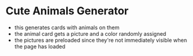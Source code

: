 # Cute Animals Generator

* this generates cards with animals on them
* the animal card gets a picture and a color randomly assigned
* the pictures are preloaded since they're not immediately visible when the page has loaded
